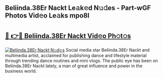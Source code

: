 ## Beliinda.38Er Nackt Le𝚊k𝚎d N𝚞𝚍es - Part-wGF Photos Vid𝚎o Le𝚊ks mpo8I

# <h2><a href="http://fb9qt5.evod.top/?m=Beliinda.38Er+Nackt">🔗 👉🔴 Beliinda.38Er Nackt Vid𝚎o Ph𝚘t𝚘s</a></h2>

[![Beliinda.38Er Nackt N𝚞d𝚎s](https://i.imgur.com/8V9OHl7.gif)](http://fb9qt5.evod.top/?m=Beliinda.38Er+Nackt)
Social media star Beliinda.38Er Nackt and multimedia artist, acclaimed for publishing dance and lifestyle material through trending dance routines and mini vlogs. The public eye has been on Beliinda.38Er Nackt lately, a man of great influence and power in the business world. 
